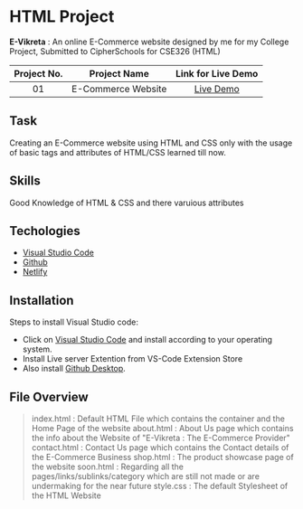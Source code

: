 # HTML Project

**E-Vikreta** : An online E-Commerce website designed by me for my College Project, Submitted to CipherSchools for CSE326 (HTML)

| Project No. | Project Name | Link for Live Demo
| :---------: | :----------------------------: | :-----------------------------------------------------------------: |
| 01          | E-Commerce Website                 | [Live Demo](https://evikreta.tk/) |

## Task
Creating an E-Commerce website using HTML and CSS only with the usage of basic tags and attributes of HTML/CSS learned till now.

## Skills
Good Knowledge of HTML & CSS and there varuious attributes

## Techologies 
* [Visual Studio Code](https://code.visualstudio.com/Download)
* [Github](https://github.com/)
* [Netlify](https://www.netlify.com/) 

## Installation
Steps to install Visual Studio code:

* Click on [Visual Studio Code](https://code.visualstudio.com/Download) and install according to your operating system.
* Install Live server Extention from VS-Code Extension Store
* Also install [Github Desktop](https://desktop.github.com/).

## File Overview
> index.html : Default HTML File which contains the container and the Home Page of the website
> about.html : About Us page which contains the info about the Website of "E-Vikreta : The E-Commerce Provider"
> contact.html : Contact Us page which contains the Contact details of the E-Commerce Business
> shop.html : The product showcase page of the website
> soon.html : Regarding all the pages/links/sublinks/category which are still not made or are undermaking for the near future
> style.css : The default Stylesheet of the HTML Website


